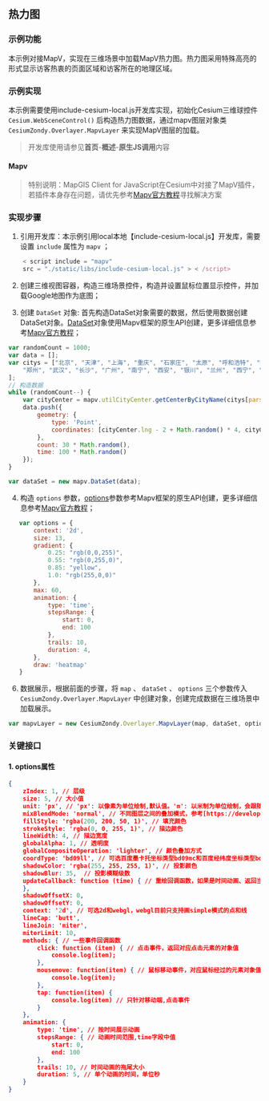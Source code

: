 ## 热力图

### 示例功能

本示例对接MapV，实现在三维场景中加载MapV热力图。热力图采用特殊高亮的形式显示访客热衷的页面区域和访客所在的地理区域。

### 示例实现

本示例需要使用include-cesium-local.js开发库实现，初始化Cesium三维球控件 `Cesium.WebSceneControl()` 后构造热力图数据，通过mapv图层对象类 `CesiumZondy.Overlayer.MapvLayer` 来实现MapV图层的加载。

> 开发库使用请参见**首页**-**概述**-**原生JS调用**内容

#### Mapv

> 特别说明：MapGIS Client for JavaScript在Cesium中对接了MapV插件，若插件本身存在问题，请优先参考<a target="_blank" href="https://mapv.baidu.com/">Mapv官方教程</a>寻找解决方案

### 实现步骤

1. 引用开发库：本示例引用local本地【include-cesium-local.js】开发库，需要设置 `include` 属性为 `mapv` ；   

``` javascript
    < script include = "mapv"
    src = "./static/libs/include-cesium-local.js" > < /script>
```

2. 创建三维视图容器，构造三维场景控件，构造并设置鼠标位置显示控件，并加载Google地图作为底图；

3. 创建 `DataSet` 对象: 首先构造DataSet对象需要的数据，然后使用数据创建DataSet对象。<a target="_blank" href="https://github.com/huiyan-fe/mapv/blob/master/src/data/DataSet.md">DataSet</a>对象使用Mapv框架的原生API创建，更多详细信息参考<a target="_blank" href="https://mapv.baidu.com/">Mapv官方教程</a>；

``` javascript
var randomCount = 1000;
var data = [];
var citys = ["北京", "天津", "上海", "重庆", "石家庄", "太原", "呼和浩特", "哈尔滨", "长春", "沈阳", "济南", "南京", "合肥", "杭州", "南昌", "福州",
    "郑州", "武汉", "长沙", "广州", "南宁", "西安", "银川", "兰州", "西宁", "乌鲁木齐", "成都", "贵阳", "昆明", "拉萨", "海口"
];
// 构造数据
while (randomCount--) {
    var cityCenter = mapv.utilCityCenter.getCenterByCityName(citys[parseInt(Math.random() * citys.length)]);
    data.push({
        geometry: {
            type: 'Point',
            coordinates: [cityCenter.lng - 2 + Math.random() * 4, cityCenter.lat - 2 + Math.random() * 4]
        },
        count: 30 * Math.random(),
        time: 100 * Math.random()
    });
}

var dataSet = new mapv.DataSet(data);
```

4. 构造 `options` 参数，<a target="_blank" href="https://github.com/huiyan-fe/mapv/blob/master/src/map/baidu-map/Layer.md">options</a>参数参考Mapv框架的原生API创建，更多详细信息参考<a target="_blank" href="https://mapv.baidu.com/">Mapv官方教程</a>； 

``` javascript
   var options = {
       context: '2d',
       size: 13,
       gradient: {
           0.25: "rgb(0,0,255)",
           0.55: "rgb(0,255,0)",
           0.85: "yellow",
           1.0: "rgb(255,0,0)"
       },
       max: 60,
       animation: {
           type: 'time',
           stepsRange: {
               start: 0,
               end: 100
           },
           trails: 10,
           duration: 4,
       },
       draw: 'heatmap'
   }
```

6. 数据展示，根据前面的步骤，将 `map` 、 `dataSet` 、 `options` 三个参数传入 `CesiumZondy.Overlayer.MapvLayer` 中创建对象，创建完成数据在三维场景中加载展示。

``` javascript
var mapvLayer = new CesiumZondy.Overlayer.MapvLayer(map, dataSet, options);
```

###  关键接口

#### 1. options属性

``` json
{
    zIndex: 1, // 层级
    size: 5, // 大小值
    unit: 'px', // 'px': 以像素为单位绘制,默认值。'm': 以米制为单位绘制，会跟随地图比例放大缩小
    mixBlendMode: 'normal', // 不同图层之间的叠加模式，参考[https://developer.mozilla.org/en-US/docs/Web/CSS/mix-blend-mode](https://developer.mozilla.org/en-US/docs/Web/CSS/mix-blend-mode)
    fillStyle: 'rgba(200, 200, 50, 1)', // 填充颜色
    strokeStyle: 'rgba(0, 0, 255, 1)', // 描边颜色
    lineWidth: 4, // 描边宽度
    globalAlpha: 1, // 透明度
    globalCompositeOperation: 'lighter', // 颜色叠加方式
    coordType: 'bd09ll', // 可选百度墨卡托坐标类型bd09mc和百度经纬度坐标类型bd09ll(默认)
    shadowColor: 'rgba(255, 255, 255, 1)', // 投影颜色
    shadowBlur: 35,  // 投影模糊级数
    updateCallback: function (time) { // 重绘回调函数，如果是时间动画、返回当前帧的时间
    },
    shadowOffsetX: 0,
    shadowOffsetY: 0,
    context: '2d', // 可选2d和webgl，webgl目前只支持画simple模式的点和线
    lineCap: 'butt',
    lineJoin: 'miter',
    miterLimit: 10,
    methods: { // 一些事件回调函数
        click: function (item) { // 点击事件，返回对应点击元素的对象值
            console.log(item);
        },
        mousemove: function(item) { // 鼠标移动事件，对应鼠标经过的元素对象值
            console.log(item);
        },
        tap: function(item) {
            console.log(item) // 只针对移动端,点击事件
        }
    },
    animation: {
        type: 'time', // 按时间展示动画
        stepsRange: { // 动画时间范围,time字段中值
            start: 0,
            end: 100
        },
        trails: 10, // 时间动画的拖尾大小
        duration: 5, // 单个动画的时间，单位秒
    }
}
```
